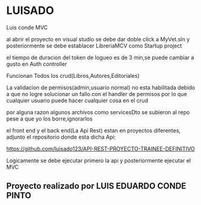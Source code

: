 # LUISADO
Luis conde MVC

al abrir el proyecto en visual studio se debe dar doble click a MyVet.sln y posteriormente se debe establacer LibreriaMCV como Startup project

el tiempo de duracion del token de logueo es de 3 min,se puede cambiar a  gusto en Auth controller

Funcionan Todos los crud(Libros,Autores,Editoriales)

La validacion de permisos(admin,usuario normal) no esta habilitada debido a que   no logre solucionar un fallo con  el handler de permisos
por lo que cualquier usuario puede hacer cualquier cosa en el crud

por alguna razon algunos archivos como servicesDto se subieron al repo pese a que yo los borre,ignorarlos

el front end y el back end(La Api Rest) estan en proyectos diferentes, adjunto el repositorio donde esta dicha Api:

https://github.com/luisado123/API-REST-PROYECTO-TRAINEE-DEFINITIVO


Logicamente se debe ejecutar primero la api y posteriormente ejecutar el MVC


Proyecto realizado por LUIS EDUARDO CONDE PINTO
----
